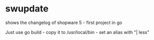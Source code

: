 # swupdate
shows the changelog of shopware 5 - first project in go

Just use go build - copy it to /usr/local/bin - set an alias with "| less"

